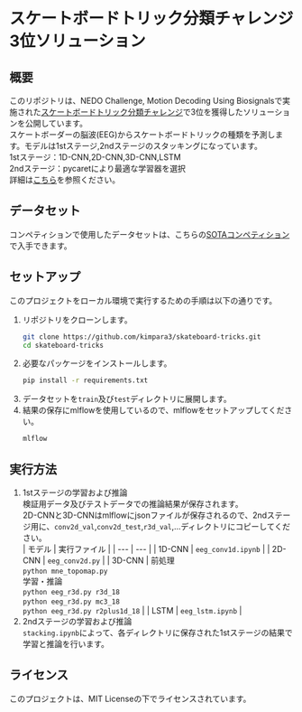 # スケートボードトリック分類チャレンジ 3位ソリューション

## 概要

このリポジトリは、NEDO Challenge, Motion Decoding Using Biosignalsで実施された[スケートボードトリック分類チャレンジ](https://signate.jp/competitions/1429)で3位を獲得したソリューションを公開しています。  
スケートボーダーの脳波(EEG)からスケートボードトリックの種類を予測します。モデルは1stステージ,2ndステージのスタッキングになっています。  
1stステージ：1D-CNN,2D-CNN,3D-CNN,LSTM  
2ndステージ：pycaretにより最適な学習器を選択  
詳細は[こちら](docs/report.pdf)を参照ください。  

## データセット

コンペティションで使用したデータセットは、こちらの[SOTAコンペティション](https://signate.jp/competitions/1587)で入手できます。

## セットアップ

このプロジェクトをローカル環境で実行するための手順は以下の通りです。

1. リポジトリをクローンします。
    ```bash
    git clone https://github.com/kimpara3/skateboard-tricks.git
    cd skateboard-tricks
    ```
2. 必要なパッケージをインストールします。
    ```bash  
    pip install -r requirements.txt
    ```
3. データセットを`train`及び`test`ディレクトリに展開します。
4. 結果の保存にmlflowを使用しているので、mlflowをセットアップしてください。
    ```bash  
    mlflow
    ```

## 実行方法

1. 1stステージの学習および推論  
    検証用データ及びテストデータでの推論結果が保存されます。  
    2D-CNNと3D-CNNはmlflowにjsonファイルが保存されるので、2ndステージ用に、`conv2d_val`,`conv2d_test`,`r3d_val`,...ディレクトリにコピーしてください。  
    | モデル | 実行ファイル |
    | --- | --- |
    | 1D-CNN | `eeg_conv1d.ipynb` |
    | 2D-CNN | `eeg_conv2d.py` |
    | 3D-CNN | 前処理<br>`python mne_topomap.py`<br>学習・推論<br>`python eeg_r3d.py r3d_18`<br>`python eeg_r3d.py mc3_18`<br>`python eeg_r3d.py r2plus1d_18` |
    | LSTM | `eeg_lstm.ipynb` |
2. 2ndステージの学習および推論  
    `stacking.ipynb`によって、各ディレクトリに保存された1stステージの結果で学習と推論を行います。
    

## ライセンス

このプロジェクトは、MIT Licenseの下でライセンスされています。
